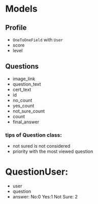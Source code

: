 # Models
## Profile  
- `OneToOneField` with `User`
- score    
- level  
## Questions
- image_link
- question_text
- cert_text
- id
- no_count
- yes_count
- not_sure_count
- count
- final_answer
### tips of Question class: 	
- not sured is not considered
- priority with the most viewed question
# QuestionUser:
- user
- question
- answer: No:0  Yes:1   Not Sure: 2
	
